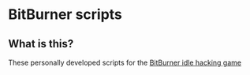 # BitBurner scripts

## What is this?

These personally developed scripts for the [BitBurner idle hacking game](https://danielyxie.github.io/bitburner/)
